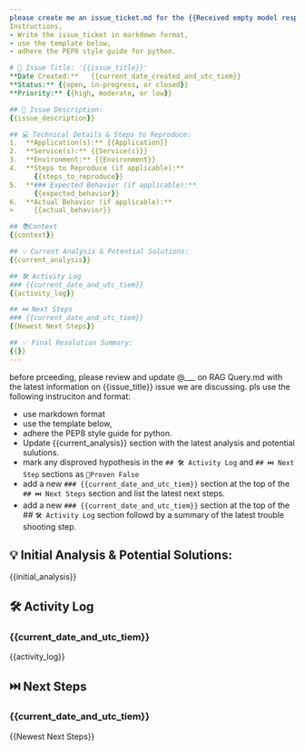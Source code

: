 ```yaml
---
please create me an issue_ticket.md for the {{Received empty model response}} issue we are discussing. pls use the following instruciton and format:
Instructions,
- Write the issue_ticket in markdown format,
- use the template below,
- adhere the PEP8 style guide for python.

# 📝 Issue Title: '{{issue_title}}'
**Date Created:**   {{current_date_created_and_utc_tiem}}
**Status:** {{open, in-progress, or closed}}
**Priority:** {{high, moderate, or low}}

## 📕 Issue Description:
{{issue_description}}

## 💻 Technical Details & Steps to Reproduce:
1.  **Application(s):** {{Application}}
2.  **Service(s):** {{Service(s)}}
3.  **Environment:** {{Environment}}
4.  **Steps to Reproduce (if applicable):**
      {{steps_to_reproduce}}
5.  **### Expected Behavior (if applicable):**
      {{expected_behavior}}
6.  **Actual Behavior (if applicable):**
>     {{actual_behavior}}

## 📚Context
{{context}}

## 💡 Current Analysis & Potential Solutions:
{{current_analysis}}

## 🛠️ Activity Log
### {{current_date_and_utc_tiem}}
{{activity_log}}

## ⏭️ Next Steps
### {{current_date_and_utc_tiem}}
{{Newest Next Steps}}

## ✅ Final Resolution Summary:
{{}}
---
```

before prceeding, please review and update @___ on RAG Query.md with the latest information on {{issue_title}} issue we are discussing. pls use the following instruciton and format:
- use markdown format
- use the template below,
- adhere the PEP8 style guide for python.
- Update {{current_analysis}} section with the latest analysis and potential sulutions.
- mark any disproved hypothesis in the `## 🛠️ Activity Log` and `## ⏭️ Next Step` sections as `🙅Proven False`
- add a new `### {{current_date_and_utc_tiem}}` section at the top of the `## ⏭️ Next Steps` section and list the latest next steps.
- add a new `### {{current_date_and_utc_tiem}}` section at the top of the ## `🛠️ Activity Log` section followd by a summary of the latest trouble shooting step.

## 💡 Initial Analysis & Potential Solutions:
{{initial_analysis}}

## 🛠️ Activity Log
### {{current_date_and_utc_tiem}}
{{activity_log}}

## ⏭️ Next Steps
### {{current_date_and_utc_tiem}}
{{Newest Next Steps}}
